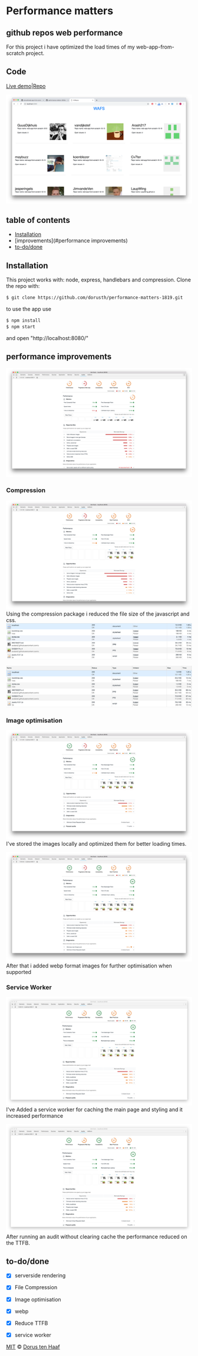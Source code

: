 # Performance matters

## github repos web performance

For this project i have optimized the load times of my web-app-from-scratch project.


<!-- Add a link to your live demo in GitHub Pages 🌐-->
## Code
[Live demo](https://performance-matters-1819.herokuapp.com/)|[Repo](https://github.com/dorusth/performance-matters-1819/)

<!-- ☝️ replace this description with a description of your own work -->

<!-- Add a nice image here at the end of the week, showing off your shiny frontend 📸 -->
![app](readme-img/app.png)

<!-- Maybe a table of contents here? 📚 -->
## table of contents
- [Installation](#Installation)
- [improvements](#performance improvements)
- [to-do/done](#to-do/done)

<!-- How about a section that describes how to install this project? 🤓 -->
## Installation
This project works with: node, express, handlebars and compression.
Clone the repo with:
```bash
$ git clone https://github.com/dorusth/performance-matters-1819.git
```
to use the app use
```bash
$ npm install
$ npm start
```
and open "http://localhost:8080/"

<!-- ...but how does one use this project? What are its features 🤔 -->
## performance improvements
![audit 1](readme-img/audit1.png)

### Compression
![compression audit](readme-img/audit2.png)
Using the compression package i reduced the file size of the javascript and css.
![pre-compression size](readme-img/size1.png)

![compression size](readme-img/size2.png)


### Image optimisation
![image optimisation audit](readme-img/audit3.png)
I've stored the images locally and optimized them for better loading times.

![image optimisation audit](readme-img/audit4.png)
After that i added webp format images for further optimisation when supported



### Service Worker
![image optimisation audit](readme-img/audit5.png)
I've Added a service worker for caching the main page and styling and it increased performance

![image optimisation audit](readme-img/audit5.png)
After running an audit without clearing cache the performance reduced on the TTFB.



## to-do/done
- [x] serverside rendering
- [x] File Compression
- [x] Image optimisation
- [x] webp
- [x] Reduce TTFB
- [x] service worker


[MIT](LICENCE) © [Dorus ten Haaf](https://dorustenhaaf.com)
